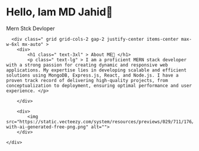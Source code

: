 <main>
    <h1 class=" text-4xl font-bold text-orange-700 text-center " > Hello, Iam MD Jahid👋 </h1>
    <p class=" text-2xl text-orange-500 text-center" > Mern Stck Devloper </p>
    
</main>

      <div class=" grid grid-cols-2 gap-2 justify-center items-center max-w-6xl mx-auto" >
        <div>
            <h1 class=" text-3xl" > About ME🤩 </h1>
            <p class=" text-lg" > I am a proficient MERN stack developer with a strong passion for creating dynamic and responsive web applications. My expertise lies in developing scalable and efficient solutions using MongoDB, Express.js, React, and Node.js. I have a proven track record of delivering high-quality projects, from conceptualization to deployment, ensuring optimal performance and user experience. </p>
        
        </div>

        <div>
            <img src="https://static.vecteezy.com/system/resources/previews/029/711/176/non_2x/developer-with-ai-generated-free-png.png" alt="">
        </div>

    </div>
